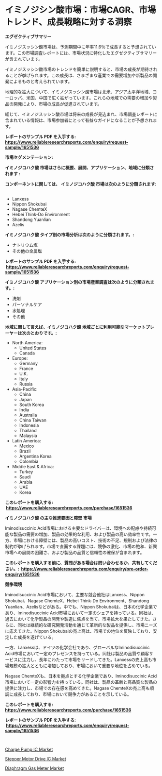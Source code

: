 <p><h1>イミノジシン酸市場：市場CAGR、市場トレンド、成長戦略に対する洞察</h1></p><p><strong>エグゼクティブサマリー</strong></p>
<p><p>イミノジスッシン酸市場は、予測期間中に年率11.6％で成長すると予想されています。この市場調査レポートには、市場状況に特化したエグゼクティブサマリーが含まれています。 </p><p>イミノジスッシン酸市場のトレンドを簡単に説明すると、市場の成長が期待されることが挙げられます。この成長は、さまざまな産業での需要増加や新製品の開発によるものと考えられています。</p><p>地理的な拡大について、イミノジスッシン酸市場は北米、アジア太平洋地域、ヨーロッパ、米国、中国で広く拡がっています。これらの地域での需要の増加や製品の開発により、市場の成長が促進されています。</p><p>総じて、イミノジスッシン酸市場は将来の成長が見込まれ、市場調査レポートに含まれている情報は、市場参加者にとって有益なガイドになることが予想されます。</p></p>
<p><strong>レポートのサンプル PDF を入手する: <a href="https://www.reliableresearchreports.com/enquiry/request-sample/1651536">https://www.reliableresearchreports.com/enquiry/request-sample/1651536</a></strong></p>
<p><strong>市場セグメンテーション:</strong></p>
<p><strong> イミノジコハク酸 市場はさらに概要、展開、アプリケーション、地域に分類されます :</strong></p>
<p><strong>コンポーネントに関しては、 イミノジコハク酸 市場は次のように分類されます: &nbsp;</strong></p>
<p><ul><li>Lanxess</li><li>Nippon Shokubai</li><li>Nagase ChemteX</li><li>Hebei Think-Do Environment</li><li>Shandong Yuanlian</li><li>Azelis</li></ul></p>
<p><strong> イミノジコハク酸 タイプ別の市場分析は次のように分類されます。:</strong></p>
<p><ul><li>ナトリウム塩</li><li>その他の金属塩</li></ul></p>
<p><strong>レポートのサンプル PDF を入手する: &nbsp;<a href="https://www.reliableresearchreports.com/enquiry/request-sample/1651536">https://www.reliableresearchreports.com/enquiry/request-sample/1651536</a></strong></p>
<p><strong> イミノジコハク酸 アプリケーション別の市場産業調査は次のように分類されます。:</strong></p>
<p><ul><li>洗剤</li><li>パーソナルケア</li><li>水処理</li><li>その他</li></ul></p>
<p><strong>地域に関して言えば、イミノジコハク酸 地域ごとに利用可能なマーケットプレーヤーは次のとおりです。:</strong></p>
<p><ul>
    <li>
        North America:
        <ul>
            <li>United States</li>
            <li>Canada</li>
        </ul>
    </li>
    <li>
        Europe:
        <ul>
            <li>Germany</li>
            <li>France</li>
            <li>U.K.</li>
            <li>Italy</li>
            <li>Russia</li>
        </ul>
    </li>
    <li>
        Asia-Pacific:
        <ul>
            <li>China</li>
            <li>Japan</li>
            <li>South Korea</li>
            <li>India</li>
            <li>Australia</li>
            <li>China Taiwan</li>
            <li>Indonesia</li>
            <li>Thailand</li>
            <li>Malaysia</li>
        </ul>
    </li>
    <li>
        Latin America:
        <ul>
            <li>Mexico</li>
            <li>Brazil</li>
            <li>Argentina Korea</li>
            <li>Colombia</li>
        </ul>
    </li>
    <li>
        Middle East & Africa:
        <ul>
            <li>Turkey</li>
            <li>Saudi</li>
            <li>Arabia</li>
            <li>UAE</li>
            <li>Korea</li>
        </ul>
    </li>
    </ul></p>
<p><strong>このレポートを購入する: &nbsp;<a href="https://www.reliableresearchreports.com/purchase/1651536">https://www.reliableresearchreports.com/purchase/1651536</a></strong></p>
<p><strong>イミノジコハク酸 の主な推進要因と障壁 市場</strong></p>
<p><p>Iminodisuccinic Acid市場における主要なドライバーは、環境への配慮や持続可能な製品の需要の増加、製品の効果的な利用、および製品の高い効率性です。一方、市場における障壁には、製品の高いコスト、技術の不足、規制および法律の制約が挙げられます。市場で直面する課題には、競争の激化、市場の飽和、新興市場への展開の困難さ、および製品の品質と信頼性の確保が含まれます。</p></p>
<p><strong>このレポートを購入する前に、質問がある場合は問い合わせるか、共有してください。:&nbsp; <a href="https://www.reliableresearchreports.com/enquiry/pre-order-enquiry/1651536">https://www.reliableresearchreports.com/enquiry/pre-order-enquiry/1651536</a></strong></p>
<p><strong>競争環境</strong></p>
<p><p>Iminodisuccinic Acid市場において、主要な競合他社はLanxess、Nippon Shokubai、Nagase ChemteX、Hebei Think-Do Environment、Shandong Yuanlian、Azelisなどがある。中でも、Nippon Shokubaiは、日本の化学企業であり、Iminodisuccinic Acid市場において一定のシェアを持っている。同社は、過去において化学製品の開発や製造に焦点を当て、市場拡大を果たしてきた。さらに、同社は継続的な研究開発活動を通じて革新的な製品を提供し、市場ニーズに応えてきた。Nippon Shokubaiの売上高は、市場での地位を反映しており、安定した成長を遂げている。</p><p>一方、Lanxessは、ドイツの化学会社であり、グローバルなIminodisuccinic Acid市場において一定のプレゼンスを持っている。同社は製品の品質や顧客サービスに注力し、長年にわたって市場をリードしてきた。Lanxessの売上高も市場規模の拡大とともに増加しており、市場において重要な地位を占めている。</p><p>Nagase ChemteXも、日本を拠点とする化学企業であり、Iminodisuccinic Acid市場において一定の影響力を持っている。同社は、製品の革新と高品質な製品の提供に注力し、市場での存在感を高めてきた。Nagase ChemteXの売上高も順調に成長しており、市場において競争力があることを示している。</p></p>
<p><strong>このレポートを購入する: &nbsp; <a href="https://www.reliableresearchreports.com/purchase/1651536">https://www.reliableresearchreports.com/purchase/1651536</a></strong></p>
<p><strong>レポートのサンプル PDF を入手する: &nbsp;<a href="https://www.reliableresearchreports.com/enquiry/request-sample/1651536">https://www.reliableresearchreports.com/enquiry/request-sample/1651536</a></strong><strong></strong></p>
<p>&nbsp;</p>
<p><p><a href="https://github.com/Glendatilghmankmgz0rbhwpy/Market-Research-Report-List-1/blob/main/charge-pump-ic-market.md">Charge Pump IC Market</a></p><p><a href="https://github.com/dx0328/Market-Research-Report-List-2/blob/main/stepper-motor-drive-ic-market.md">Stepper Motor Drive IC Market</a></p><p><a href="https://github.com/juancolorado15/Market-Research-Report-List-2/blob/main/diaphragm-gas-meter-market.md">Diaphragm Gas Meter Market</a></p></p>